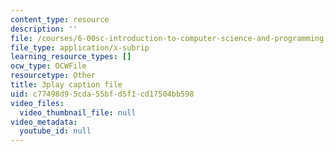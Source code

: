 ```yaml
---
content_type: resource
description: ''
file: /courses/6-00sc-introduction-to-computer-science-and-programming-spring-2011/c77498d95cda55bfd5f1cd17504bb598_88fqFjfxgwI.srt
file_type: application/x-subrip
learning_resource_types: []
ocw_type: OCWFile
resourcetype: Other
title: 3play caption file
uid: c77498d9-5cda-55bf-d5f1-cd17504bb598
video_files:
  video_thumbnail_file: null
video_metadata:
  youtube_id: null
---
```

